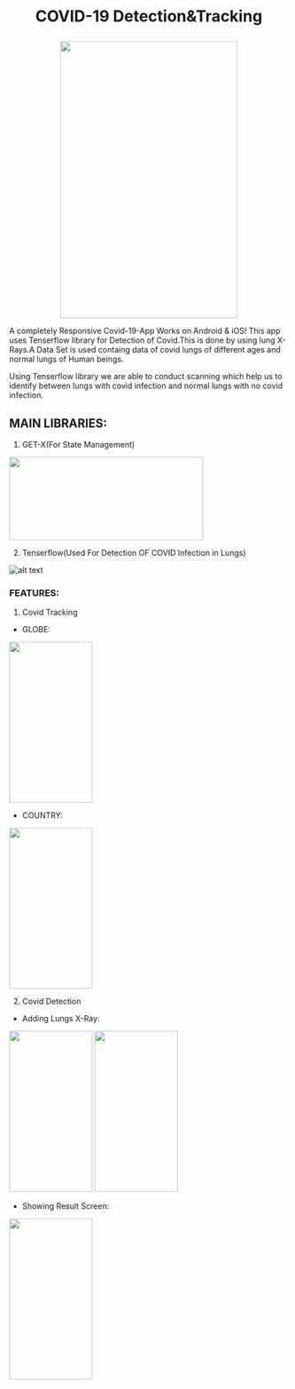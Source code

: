 #      <p align="center"> COVID-19 Detection&Tracking</p>
###  
<p align="center">
<img src="https://github.com/abdullah19191/AI-Covid-19-GetX/blob/54a996bb1aa53be71212a3d3cfb1d7c0eb65fdd1/Cream%20Modern%20Corporate%20Download%20Our%20App%20Minimal%20Instagram%20Story.gif" width="320" height="499"/>
</p>

A completely Responsive Covid-19-App Works on Android & iOS!
This app uses Tenserflow library for Detection of Covid.This is done by 
using lung X-Rays.A Data Set is used containg data of covid lungs of different ages and 
normal lungs of Human beings.

Using Tenserflow library we are able to conduct scanning which help us to identify 
between lungs with covid infection and normal lungs with no covid infection.

## MAIN LIBRARIES:
1) GET-X(For State Management)

<img src="https://blog.kakaocdn.net/dn/tTJsy/btraPuKSP5Y/34aELwuQ5eWBta1trRneU1/img.png" width="350" height="150"/>




2) Tenserflow(Used For Detection OF COVID Infection in Lungs)

![alt text](https://encrypted-tbn0.gstatic.com/images?q=tbn:ANd9GcRtDDGYM-MeARU-WHA_etPPyemDA0AMcUBnOb1SIR7WfmrquaSn_aw__0697iVzRTpp4g&usqp=CAU)

### FEATURES:
1. Covid Tracking

- GLOBE:

<img src="https://user-images.githubusercontent.com/71758955/183290281-2ac76eff-4d4a-4bb4-8c18-799177fb06fd.png" width="150" height="290"/>

- COUNTRY:

<img src="https://user-images.githubusercontent.com/71758955/183290286-c736a4c0-7b76-4c85-89d2-55ff72e5503b.png" width="150" height="290"/>


2. Covid Detection

- Adding Lungs X-Ray:

<img src="https://user-images.githubusercontent.com/71758955/183290336-12e367af-8f04-4fee-b48e-29b46e5dad95.png" width="150" height="290"/>

<img src="https://user-images.githubusercontent.com/71758955/183290299-2281a6b8-9e8c-4090-8b92-807a816798fc.png" width="150" height="290"/>


- Showing Result Screen:

<img src="https://user-images.githubusercontent.com/71758955/183290345-8a30cf8c-3891-40c4-8d87-3d9b2f62f7e1.png" width="150" height="290"/>








